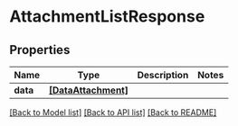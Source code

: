 # AttachmentListResponse


## Properties
Name | Type | Description | Notes
------------ | ------------- | ------------- | -------------
**data** | [**[DataAttachment]**](DataAttachment.md) |  | 


[[Back to Model list]](../../README.md#models) [[Back to API list]](../../README.md#available-methods) [[Back to README]](../../README.md)


